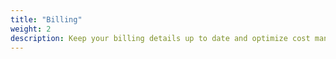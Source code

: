 ```yaml
---
title: "Billing"
weight: 2
description: Keep your billing details up to date and optimize cost management from the Console.
---
```

